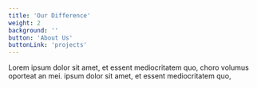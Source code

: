 ```yaml
---
title: 'Our Difference'
weight: 2
background: ''
button: 'About Us'
buttonLink: 'projects'
---
```


Lorem ipsum dolor sit amet, et essent mediocritatem quo, choro volumus oporteat an mei. ipsum dolor sit amet, et essent mediocritatem quo,
